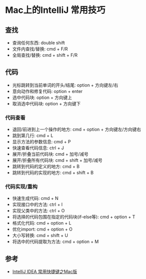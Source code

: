 # Mac上的IntelliJ 常用技巧

## 查找

- 查询任何东西: double shift
- 文件内查找/替换: cmd + F/R
- 全局查找/替换: cmd + shift + F/R

## 代码

- 光标跳转到当前单词的开头/结尾: option + 方向键左/右
- 意向动作和修复代码: option + enter
- 选中代码块: option + 方向键上
- 取消选中代码块: option + 方向键下

### 代码查看

- 退回/前进到上一个操作的地方: cmd + option + 方向键左/方向键右
- 跳到第几行: cmd + L
- 显示方法的参数信息: cmd + P
- 快速查看代码信息: ctrl + J
- 展开/折叠当前代码块: cmd + 加号/减号
- 展开/折叠所有代码块: cmd + shift + 加号/减号
- 跳转到代码的定义的地方: cmd + B
- 跳转到代码的实现的地方: cmd + shift + B

### 代码实现/重构

- 快速生成代码: cmd + N
- 实现接口中的方法: ctrl + I
- 实现父类中的方法: ctrl + O
- 将选择的代码包围在指定的代码块(if-else等): cmd + option + T
- 格式化代码: cmd + option + L
- 优化import: cmd + option + O
- 大小写转换: cmd + shift + U
- 将选中的代码提取为方法: cmd + option + M

## 参考

- [IntelliJ IDEA 常用快捷键之Mac版](https://blog.csdn.net/qq_35246620/article/details/78263380)